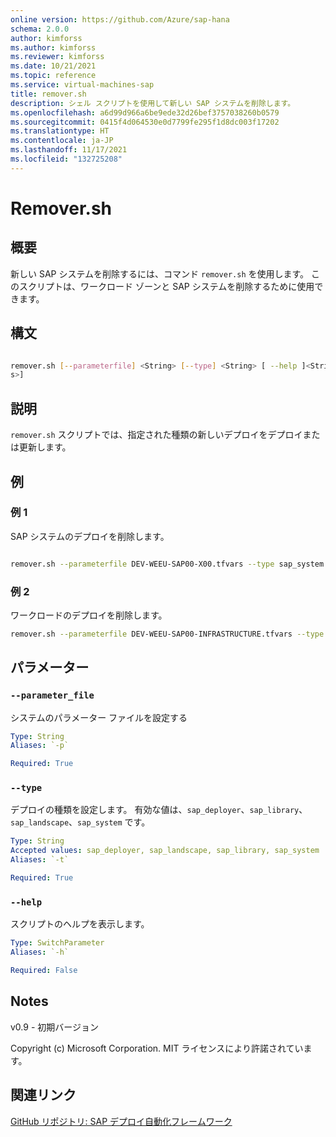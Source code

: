 ```yaml
---
online version: https://github.com/Azure/sap-hana
schema: 2.0.0
author: kimforss
ms.author: kimforss
ms.reviewer: kimforss
ms.date: 10/21/2021
ms.topic: reference
ms.service: virtual-machines-sap
title: remover.sh
description: シェル スクリプトを使用して新しい SAP システムを削除します。
ms.openlocfilehash: a6d99d966a6be9ede32d26bef3757038260b0579
ms.sourcegitcommit: 0415f4d064530e0d7799fe295f1d8dc003f17202
ms.translationtype: HT
ms.contentlocale: ja-JP
ms.lasthandoff: 11/17/2021
ms.locfileid: "132725208"
---
```

# <a name="removersh"></a>Remover.sh

## <a name="synopsis"></a>概要
新しい SAP システムを削除するには、コマンド `remover.sh` を使用します。 このスクリプトは、ワークロード ゾーンと SAP システムを削除するために使用できます。

## <a name="syntax"></a>構文

```bash

remover.sh [--parameterfile] <String> [--type] <String> [ --help ]<String>]
s>]
```

## <a name="description"></a>説明
`remover.sh` スクリプトでは、指定された種類の新しいデプロイをデプロイまたは更新します。

## <a name="examples"></a>例

### <a name="example-1"></a>例 1

SAP システムのデプロイを削除します。

```bash

remover.sh --parameterfile DEV-WEEU-SAP00-X00.tfvars --type sap_system
```

### <a name="example-2"></a>例 2

ワークロードのデプロイを削除します。

```bash
remover.sh --parameterfile DEV-WEEU-SAP00-INFRASTRUCTURE.tfvars --type sap_landscape
```

## <a name="parameters"></a>パラメーター

### `--parameter_file`
システムのパラメーター ファイルを設定する

```yaml
Type: String
Aliases: `-p`

Required: True
```

### `--type`
デプロイの種類を設定します。 有効な値は、`sap_deployer`、`sap_library`、`sap_landscape`、`sap_system` です。

```yaml
Type: String
Accepted values: sap_deployer, sap_landscape, sap_library, sap_system
Aliases: `-t`

Required: True
```

### `--help`
スクリプトのヘルプを表示します。

```yaml
Type: SwitchParameter
Aliases: `-h`

Required: False
```


## <a name="notes"></a>Notes
v0.9 - 初期バージョン


Copyright (c) Microsoft Corporation.
MIT ライセンスにより許諾されています。

## <a name="related-links"></a>関連リンク

[GitHub リポジトリ: SAP デプロイ自動化フレームワーク](https://github.com/Azure/sap-hana)
